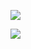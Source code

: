 ![](https://github-readme-stats.vercel.app/api?username=LoveLH&show_icons=true&hide_border=true&count_private=true&custom_title=%E7%88%B1%E7%86%84%E7%81%AD%E4%BA%86%E7%81%AF%20%E5%BF%83%E5%9B%B4%E4%B8%80%E5%BA%A7%E5%9F%8E&theme=tokyonight)

![](https://github-readme-stats.vercel.app/api/top-langs/?username=LoveLH&layout=compact&cache_seconds=1600&hide_title=true&card_width=445&hide_border=true)

<!--
**LoveLH/LoveLH** is a ✨ _special_ ✨ repository because its `README.md` (this file) appears on your GitHub profile.

Here are some ideas to get you started:

- 🔭 I’m currently working on ...
- 🌱 I’m currently learning ...
- 👯 I’m looking to collaborate on ...
- 🤔 I’m looking for help with ...
- 💬 Ask me about ...
- 📫 How to reach me: ...
- 😄 Pronouns: ...
- ⚡ Fun fact: ...
-->
